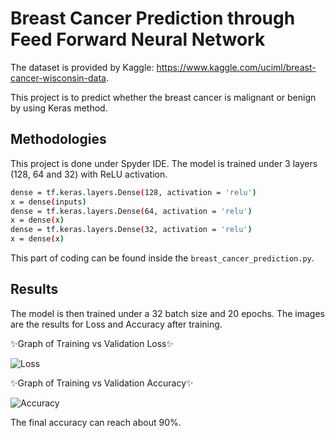# Breast Cancer Prediction through Feed Forward Neural Network

The dataset is provided by Kaggle: https://www.kaggle.com/uciml/breast-cancer-wisconsin-data.

This project is to predict whether the breast cancer is malignant or benign by using Keras method. 

## Methodologies
This project is done under Spyder IDE.
The model is trained under 3 layers (128, 64 and 32) with ReLU activation. 

```sh
dense = tf.keras.layers.Dense(128, activation = 'relu')
x = dense(inputs)
dense = tf.keras.layers.Dense(64, activation = 'relu')
x = dense(x)
dense = tf.keras.layers.Dense(32, activation = 'relu')
x = dense(x)
```

This part of coding can be found inside the `breast_cancer_prediction.py`.

## Results
The model is then trained under a 32 batch size and 20 epochs. The images are the results for Loss and Accuracy after training.

✨Graph of Training vs Validation Loss✨

![Loss](https://user-images.githubusercontent.com/34246703/163115302-b2d3a4c0-4aa5-4c48-baff-1e6b865a2dbe.png)

✨Graph of Training vs Validation Accuracy✨

![Accuracy](https://user-images.githubusercontent.com/34246703/163115357-c8dec092-45aa-43a1-a0d6-8ee8c6122f55.png)

The final accuracy can reach about 90%.
